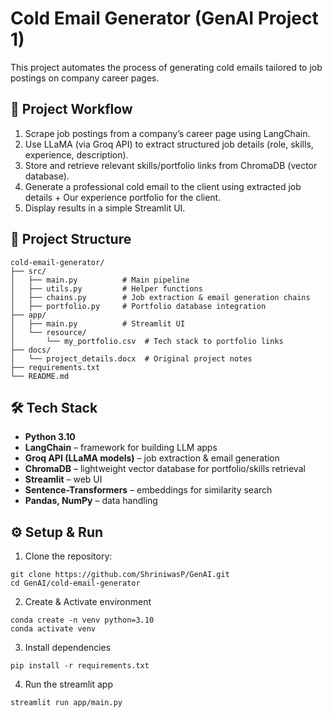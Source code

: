 # Cold Email Generator (GenAI Project 1)

This project automates the process of generating cold emails tailored to job postings on company career pages.

## 🚀 Project Workflow
1. Scrape job postings from a company’s career page using LangChain.
2. Use LLaMA (via Groq API) to extract structured job details (role, skills, experience, description).
3. Store and retrieve relevant skills/portfolio links from ChromaDB (vector database).
4. Generate a professional cold email to the client using extracted job details + Our experience portfolio for the client.
5. Display results in a simple Streamlit UI.

## 📂 Project Structure
```
cold-email-generator/
├── src/
│   ├── main.py          # Main pipeline
│   ├── utils.py         # Helper functions
│   ├── chains.py        # Job extraction & email generation chains
│   ├── portfolio.py     # Portfolio database integration
├── app/
│   ├── main.py          # Streamlit UI
│   └── resource/
│       └── my_portfolio.csv  # Tech stack to portfolio links
├── docs/
│   └── project_details.docx  # Original project notes
├── requirements.txt
└── README.md
```

## 🛠️ Tech Stack
- **Python 3.10**
- **LangChain** – framework for building LLM apps  
- **Groq API (LLaMA models)** – job extraction & email generation  
- **ChromaDB** – lightweight vector database for portfolio/skills retrieval  
- **Streamlit** – web UI  
- **Sentence-Transformers** – embeddings for similarity search  
- **Pandas, NumPy** – data handling

## ⚙️ Setup & Run
1. Clone the repository:
 ```
git clone https://github.com/ShriniwasP/GenAI.git
cd GenAI/cold-email-generator
```
2. Create & Activate environment
```
conda create -n venv python=3.10
conda activate venv
```
3. Install dependencies
```
pip install -r requirements.txt
```
4. Run the streamlit app
```
streamlit run app/main.py
```
